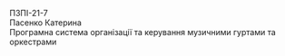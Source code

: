 ПЗПІ-21-7  
Пасенко Катерина  
Програмна система організації та керування музичними гуртами та оркестрами  
